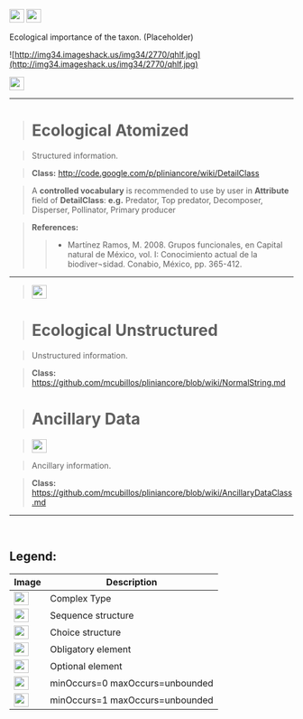 <img src='http://imageshack.us/a/img16/5397/multipleg.jpg' width='26' height='24' /> <img src='http://img6.imageshack.us/img6/1315/sequencej.jpg' width='26' height='24' />

Ecological importance of the taxon. (Placeholder)


![http://img34.imageshack.us/img34/2770/qhlf.jpg](http://img34.imageshack.us/img34/2770/qhlf.jpg)




<img src='http://img266.imageshack.us/img266/2791/choice.jpg' width='26' height='24' />


---


> # Ecological Atomized #

> Structured information.

> <b>Class:</b> http://code.google.com/p/pliniancore/wiki/DetailClass

> A <b>controlled vocabulary</b>  is recommended to use by user in <b>Attribute</b> field of <b>DetailClass</b>:
> <b>e.g.</b> Predator, Top predator, Decomposer, Disperser, Pollinator, Primary producer

> <b>References:</b>
> > - Martínez Ramos, M. 2008. Grupos funcionales, en Capital natural de México, vol. I: Conocimiento actual de la biodiver¬sidad. Conabio, México, pp. 365-412.



---


> <img src='http://img6.imageshack.us/img6/1315/sequencej.jpg' width='26' height='24' />

> # Ecological Unstructured #

> Unstructured information.

> <b>Class:</b> https://github.com/mcubillos/pliniancore/blob/wiki/NormalString.md

> # Ancillary Data #

> <img src='http://img19.imageshack.us/img19/4356/infinitol.jpg' width='26' height='24' />

> Ancillary information.

> <b>Class:</b> https://github.com/mcubillos/pliniancore/blob/wiki/AncillaryDataClass.md


---

<br>
<h2><b>Legend:</b></h2>
<table><thead><th>Image</th><th>Description</th></thead><tbody>
<tr><td><img src='http://imageshack.us/a/img16/5397/multipleg.jpg' width='26' height='24' /></td><td>Complex Type</td></tr>
<tr><td><img src='http://img6.imageshack.us/img6/1315/sequencej.jpg' width='26' height='24' /></td><td>Sequence structure</td></tr>
<tr><td><img src='http://img266.imageshack.us/img266/2791/choice.jpg' width='26' height='24' /></td><td>Choice structure</td></tr>
<tr><td><img src='http://img52.imageshack.us/img52/2777/elementkw.jpg' width='26' height='24' /></td><td>Obligatory element</td></tr>
<tr><td><img src='http://img585.imageshack.us/img585/4808/optional.jpg' width='26' height='24' /></td><td>Optional element</td></tr>
<tr><td><img src='http://img19.imageshack.us/img19/4356/infinitol.jpg' width='26' height='24' /></td><td>minOccurs=0 maxOccurs=unbounded</td></tr>
<tr><td><img src='http://img198.imageshack.us/img198/6134/unoinfinito.jpg' width='26' height='24' /></td><td>minOccurs=1 maxOccurs=unbounded</td></tr>
